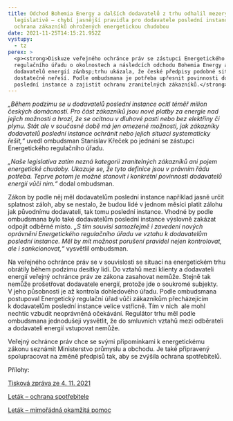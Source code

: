 ```yaml
---
title: Odchod Bohemia Energy a dalších dodavatelů z trhu odhalil mezery v
  legislativě – chybí jasnější pravidla pro dodavatele poslední instance i
  ochrana zákazníků ohrožených energetickou chudobou
date: 2021-11-25T14:15:21.952Z
vystupy:
  - tz
perex: >
  <p><strong>Diskuze veřejného ochránce práv se zástupci Energetického
  regulačního úřadu o okolnostech a následcích odchodu Bohemia Energy a dalších
  dodavatelů energií z&nbsp;trhu ukázala, že české předpisy podobné situace
  dostatečně neřeší. Podle ombudsmana je potřeba upřesnit povinnosti dodavatelů
  poslední instance a zajistit ochranu zranitelných zákazníků.</strong></p>
---
```

<p><em>&bdquo;Během podzimu se u dodavatelů poslední instance ocitl téměř milion českých domácností. Pro část zákazníků jsou nové platby za energie nad jejich možnosti a hrozí, že se ocitnou v&nbsp;dluhové pasti nebo bez elektřiny či plynu. Stát ale v&nbsp;současné době má jen omezené možnosti, jak zákazníky dodavatelů poslední instance ochránit nebo jejich situaci systematicky řešit,&ldquo;</em> uvedl ombudsman Stanislav Křeček po jednání se zástupci Energetického regulačního úřadu.</p>

<p><em>&bdquo;Naše legislativa zatím nezná kategorii zranitelných zákazníků ani pojem energetické chudoby. Ukazuje se, že tyto definice jsou v&nbsp;právním řádu potřeba. Teprve potom je možné stanovit i konkrétní povinnosti dodavatelů energií vůči nim.&ldquo; </em>dodal ombudsman.</p>

<p>Zákon by podle něj měl dodavatelům poslední instance například jasně určit splatnost záloh, aby se nestalo, že budou lidé v&nbsp;jednom měsíci platit zálohu jak původnímu dodavateli, tak tomu poslední instance. Vhodné by podle ombudsmana bylo také dodavatelům poslední instance výslovně zakázat odpojit odběrné místo. <em>&bdquo;S tím souvisí samozřejmě i zavedení nových oprávnění Energetického regulačního úřadu ve vztahu k dodavatelům poslední instance. Měl by mít možnost porušení pravidel nejen kontrolovat, ale i sankcionovat,&ldquo; </em>vysvětlil ombudsman.</p>

<p>Na veřejného ochránce práv se v&nbsp;souvislosti se situací na energetickém trhu obrátily během podzimu desítky lidí. Do vztahů mezi klienty a dodavateli energií veřejný ochránce práv ze zákona zasahovat nemůže. Stejně tak nemůže prošetřovat dodavatele energií, protože jde o soukromé subjekty. V&nbsp;jeho působnosti je až kontrola dohledového úřadu. Podle ombudsmana postupoval Energetický regulační úřad vůči zákazníkům přecházejícím k&nbsp;dodavatelům poslední instance velice vstřícně. Tím v&nbsp;nich&nbsp; ale mohl nechtíc vzbudit neoprávněná očekávání. Regulátor trhu měl podle ombudsmana jednodušeji vysvětlit, že do smluvních vztahů mezi odběrateli a dodavateli energií vstupovat nemůže.</p>

<p>Veřejný ochránce práv chce se svými připomínkami k&nbsp;energetickému zákonu seznámit Ministerstvo průmyslu a obchodu. Je také připravený spolupracovat na změně předpisů tak, aby se zvýšila ochrana spotřebitelů.</p>

<p>Přílohy:</p>

<p><a href="https://www.ochrance.cz/aktualne/ombudsman_se_snazi_pomoci_byvalym_klientum_bohemia_energy_a_dalsich_dodavatelu_energii/">Tisková zpráva ze 4. 11. 2021</a></p>

<p><a href="https://www.ochrance.cz/letaky/ochrana-spotrebitele/ochrana-spotrebitele.pdf">Leták &ndash; ochrana spotřebitele</a></p>

<p><a href="https://www.ochrance.cz/letaky/mop/mop.pdf">Leták &ndash; mimořádná okamžitá pomoc</a></p>
